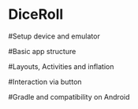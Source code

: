 # DiceRoll
#Setup device and emulator

#Basic app structure

#Layouts, Activities and inflation

#Interaction via button

#Gradle and compatibility on Android
